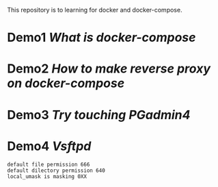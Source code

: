 This repository is to learning for docker and docker-compose.

# Demo1 *What is docker-compose*

# Demo2 *How to make reverse proxy on docker-compose*

# Demo3 *Try touching PGadmin4*

# Demo4 *Vsftpd*

    default file permission 666
    default dilectory permission 640
    local_umask is masking 0XX
